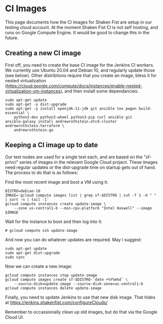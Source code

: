 # CI Images

This page documents how the CI images for Shaken Fist are setup in our testing cloud account. At the moment Shaken Fist CI is not self hosting, and runs on Google Compute Engine. It would be good to change this in the future.

## Creating a new CI image

First off, you need to create the base CI image for the Jenkins CI workers. We currently use Ubuntu 20.04 and Debian 10, and regularly update those (see below). Other distribtions require that you create an image, bless it for nested virtualization (https://cloud.google.com/compute/docs/instances/enable-nested-virtualization-vm-instances), and then install some dependancies:

```
sudo apt-get update
sudo apt-get -y dist-upgrade
sudo apt-get -y install openjdk-11-jdk git ansible tox pwgen build-essential \
    python3-dev python3-wheel python3-pip curl ansible git
ansible-galaxy install andrewrothstein.etcd-cluster andrewrothstein.terraform \
    andrewrothstein.go
```

## Keeping a CI image up to date

Our test nodes are used for a single test each, and are based on the "sf-privci" series of images in the relevant Google Cloud project. These images need regular updates or the dist-upgrade time on startup gets out of hand. The process to do that is as follows:

Find the most recent image and boot a VM using it:

```
DISTRO=debian-10
IMAGE=`gcloud compute images list | grep sf-$DISTRO | cut -f 1 -d " " | sort -n | tail -1`
gcloud compute instances create update-image \
    --zone us-central1-b --min-cpu-platform "Intel Haswell" --image $IMAGE
```

Wait for the instance to boot and then log into it:

```
# gcloud compute ssh update-image
```

And now you can do whatever updates are required. May I suggest:

```
sudo apt-get update
sudo apt-get dist-upgrade
sudo sync
```

Now we can create a new image:

```
gcloud compute instances stop update-image
gcloud compute images create sf-$DISTRO-`date +%Y%m%d` \
    --source-disk=update-image --source-disk-zone=us-central1-b
gcloud compute instances delete update-image
```

Finally, you need to update Jenkins to use that new disk image. That hides at https://jenkins.shakenfist.com/configureClouds/

Remember to occassionally clean up old images, but do that via the Google Cloud UI.